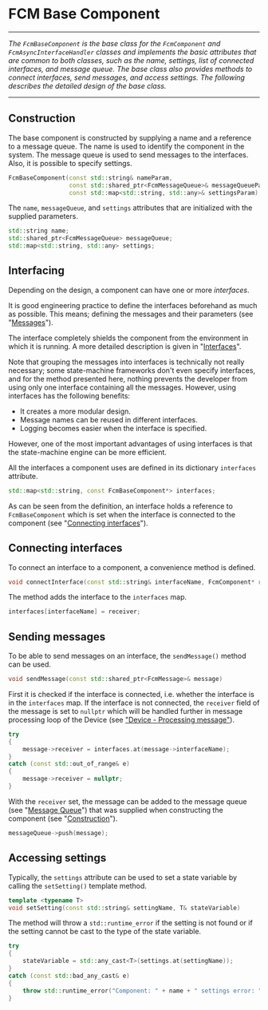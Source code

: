 # FCM Base Component
***
_The `FcmBaseComponent` is the base class for the `FcmComponent` and `FcmAsyncInterfaceHandler` classes and implements the basic attributes that are common to both classes, such as the name, settings, list of connected interfaces, and message queue. The base class also provides methods to connect interfaces, send messages, and access settings. The following describes the detailed design of the base class._
***

## Construction

The base component is constructed by supplying a name and a reference to a message queue. The name is used to identify the component in the system. The message queue is used to send messages to the interfaces. Also, it is possible to specify settings.

```cpp
FcmBaseComponent(const std::string& nameParam,
                 const std::shared_ptr<FcmMessageQueue>& messageQueueParam,
                 const std::map<std::string, std::any>& settingsParam);
```

The `name`, `messageQueue`, and `settings` attributes that are initialized with the supplied parameters.

```cpp
std::string name;
std::shared_ptr<FcmMessageQueue> messageQueue;
std::map<std::string, std::any> settings;
```

## Interfacing
Depending on the design, a component can have one or more _interfaces_.

It is good engineering practice to define the interfaces beforehand as much as possible. This means; defining the messages and their parameters (see "[Messages](Messages.md)").

The interface completely shields the component from the environment in which it is running. A more detailed description is given in "[Interfaces](Interfaces.md)".

Note that grouping the messages into interfaces is technically not really necessary; some state-machine frameworks don't even specify interfaces, and for the method presented here, nothing prevents the developer from using only one interface containing all the messages. However, using interfaces has the following benefits:
* It creates a more modular design.
* Message names can be reused in different interfaces.
* Logging becomes easier when the interface is specified.

However, one of the most important advantages of using interfaces is that the state-machine engine can be more efficient.

All the interfaces a component uses are defined in its dictionary ``interfaces`` attribute.

```cpp
std::map<std::string, const FcmBaseComponent*> interfaces;
```

As can be seen from the definition, an interface holds a reference to ```FcmBaseComponent``` which is set when the interface is connected to the component (see "[Connecting interfaces](#connecting-interfaces)").

## Connecting interfaces

To connect an interface to a component, a convenience method is defined.

```cpp
void connectInterface(const std::string& interfaceName, FcmComponent* receiver)
```

The method adds the interface to the `interfaces` map.

```cpp
interfaces[interfaceName] = receiver;
```

## Sending messages

To be able to send messages on an interface, the `sendMessage()` method can be used.

```cpp
void sendMessage(const std::shared_ptr<FcmMessage>& message)
```

First it is checked if the interface is connected, i.e. whether the interface is in the `interfaces` map. If the interface is not connected, the `receiver` field of the message is set to `nullptr` which will be handled further in message processing loop of the Device (see ["Device - Processing message"](Device.md#process-messages)).

```cpp
try
{
    message->receiver = interfaces.at(message->interfaceName);
}
catch (const std::out_of_range& e)
{
    message->receiver = nullptr;
}
```

With the ``receiver`` set, the message can be added to the message queue (see "[Message Queue](MessageQueue.md)") that was supplied when constructing the component (see "[Construction](#construction)").

```cpp
messageQueue->push(message);
```

## Accessing settings

Typically, the `settings` attribute can be used to set a state variable by calling the `setSetting()` template method.

```cpp
template <typename T>
void setSetting(const std::string& settingName, T& stateVariable)
```

The method will throw a `std::runtime_error` if the setting is not found or if the setting cannot be cast to the type of the state variable.

```cpp
try
{
    stateVariable = std::any_cast<T>(settings.at(settingName));
}
catch (const std::bad_any_cast& e)
{
    throw std::runtime_error("Component: " + name + " settings error: " + e.what());
}
```




